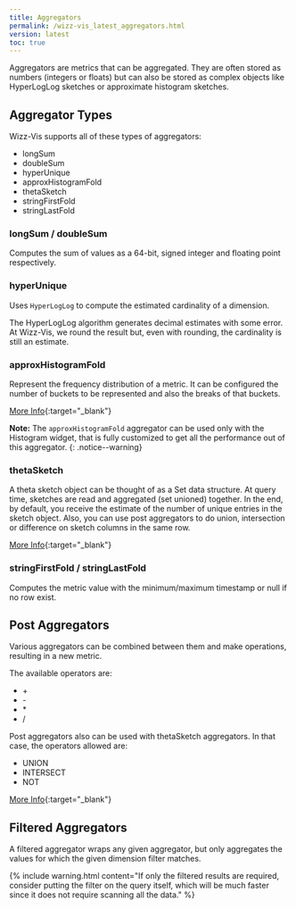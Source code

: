 ```yaml
---
title: Aggregators
permalink: /wizz-vis_latest_aggregators.html
version: latest
toc: true
---
```


Aggregators are metrics that can be aggregated. They are often stored as numbers (integers or floats) but can also be stored as complex objects like HyperLogLog sketches or approximate histogram sketches.

## Aggregator Types

Wizz-Vis supports all of these types of aggregators:

* longSum
* doubleSum
* hyperUnique
* approxHistogramFold
* thetaSketch
* stringFirstFold
* stringLastFold

### longSum / doubleSum

Computes the sum of values as a 64-bit, signed integer and floating point respectively.

### hyperUnique

Uses `HyperLogLog` to compute the estimated cardinality of a dimension.

The HyperLogLog algorithm generates decimal estimates with some error. At Wizz-Vis, we round the result but, even with rounding, the cardinality is still an estimate.

### approxHistogramFold

Represent the frequency distribution of a metric. It can be configured the number of buckets to be represented and also the breaks of that buckets.

[More Info](http://druid.io/docs/latest/development/extensions-core/approximate-histograms.html){:target="_blank"}

**Note:** The `approxHistogramFold` aggregator can be used only with the Histogram widget, that is fully customized to get all the performance out of this aggregator.
{: .notice--warning}


### thetaSketch

A theta sketch object can be thought of as a Set data structure. At query time, sketches are read and aggregated (set unioned) together. In the end, by default, you receive the estimate of the number of unique entries in the sketch object. Also, you can use post aggregators to do union, intersection or difference on sketch columns in the same row.

[More Info](http://druid.io/docs/latest/development/extensions-core/datasketches-aggregators){:target="_blank"}

### stringFirstFold / stringLastFold

Computes the metric value with the minimum/maximum timestamp or null if no row exist.

## Post Aggregators

Various aggregators can be combined between them and make operations, resulting in a new metric.

The available operators are:

* \+
* \-
* \*
* /

Post aggregators also can be used with thetaSketch aggregators. In that case, the operators allowed are:

* UNION
* INTERSECT
* NOT

[More Info](http://druid.io/docs/latest/querying/post-aggregations.html){:target="_blank"}

## Filtered Aggregators

A filtered aggregator wraps any given aggregator, but only aggregates the values for which the given dimension filter matches.

{% include warning.html content="If only the filtered results are required, consider putting the filter on the query itself, which will be much faster since it does not require scanning all the data." %}
